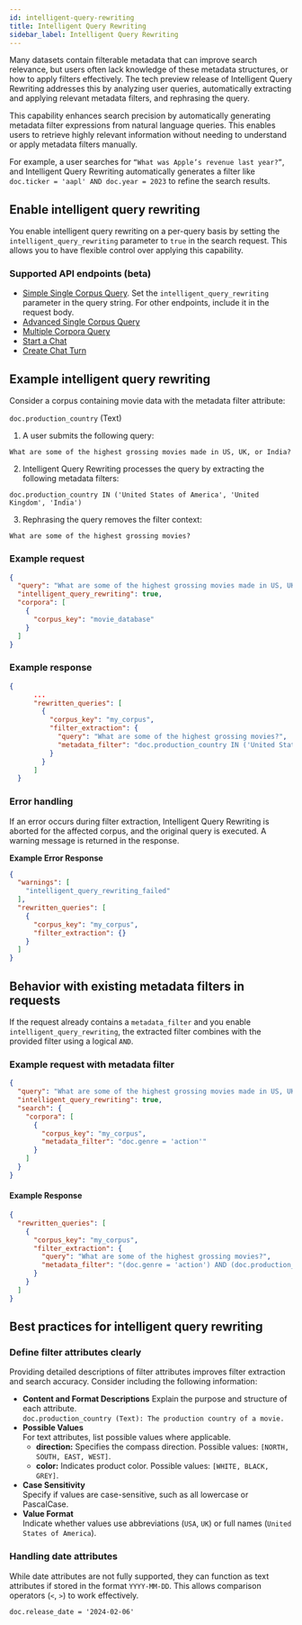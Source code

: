 ```yaml
---
id: intelligent-query-rewriting
title: Intelligent Query Rewriting
sidebar_label: Intelligent Query Rewriting
---
```



Many datasets contain filterable metadata that can improve search relevance, 
but users often lack knowledge of these metadata structures, or how to 
apply filters effectively. The tech preview release of Intelligent Query 
Rewriting addresses this by analyzing user queries, automatically extracting 
and applying relevant metadata filters, and rephrasing the query. 

This capability enhances search precision by automatically generating metadata 
filter expressions from natural language queries. This enables users to 
retrieve highly relevant information without needing to understand or apply 
metadata filters manually.

For example, a user searches for `“What was Apple’s revenue last year?”`, and Intelligent 
Query Rewriting automatically generates a filter like 
`doc.ticker = 'aapl' AND doc.year = 2023` to refine the search results. 


## Enable intelligent query rewriting

You enable intelligent query rewriting on a per-query basis by setting the 
`intelligent_query_rewriting` parameter to `true` in the search request. This 
allows you to have flexible control over applying this capability.

### Supported API endpoints (beta)

* [Simple Single Corpus Query](/docs/rest-api/search-corpus). Set the 
  `intelligent_query_rewriting` parameter in the query string. For other endpoints, 
  include it in the request body.
* [Advanced Single Corpus Query](/docs/rest-api/query-corpus)
* [Multiple Corpora Query](/docs/rest-api/query)
* [Start a Chat](/docs/rest-api/create-chat)
* [Create Chat Turn](/docs/rest-api/create-chat-turn)

## Example intelligent query rewriting

Consider a corpus containing movie data with the metadata filter attribute:

`doc.production_country` (Text)

1. A user submits the following query:

  `What are some of the highest grossing movies made in US, UK, or India?`

2. Intelligent Query Rewriting processes the query by extracting the following 
   metadata filters:

  `doc.production_country IN ('United States of America', 'United Kingdom', 'India')`

3. Rephrasing the query removes the filter context:

  `What are some of the highest grossing movies?`

### Example request
```json
{
  "query": "What are some of the highest grossing movies made in US, UK, or India?",
  "intelligent_query_rewriting": true,
  "corpora": [
    {
      "corpus_key": "movie_database"
    }
  ]
}  
```
### Example response

```json
{
	  ...
	  "rewritten_queries": [
	    {
	      "corpus_key": "my_corpus",
	      "filter_extraction": {
	        "query": "What are some of the highest grossing movies?",
	        "metadata_filter": "doc.production_country IN ('United States of America', 'United Kingdom', 'India')"
	      }
	    }
	  ]
  }
```

### Error handling

If an error occurs during filter extraction, Intelligent Query Rewriting is 
aborted for the affected corpus, and the original query is executed. A warning 
message is returned in the response.

**Example Error Response**

```json
{
  "warnings": [
    "intelligent_query_rewriting_failed"
  ],
  "rewritten_queries": [
    {
      "corpus_key": "my_corpus",
      "filter_extraction": {}
    }
  ]
}
```

## Behavior with existing metadata filters in requests

If the request already contains a `metadata_filter` and you enable 
`intelligent_query_rewriting`, the extracted filter combines with the provided 
filter using a logical `AND`.

### Example request with metadata filter

```json
{
  "query": "What are some of the highest grossing movies made in US, UK or India?",
  "intelligent_query_rewriting": true,
  "search": {
    "corpora": [
      {
        "corpus_key": "my_corpus",
        "metadata_filter": "doc.genre = 'action'"
      }
    ]
  }
}
```
#### Example Response

```json
{
  "rewritten_queries": [
    {
      "corpus_key": "my_corpus",
      "filter_extraction": {
        "query": "What are some of the highest grossing movies?",
        "metadata_filter": "(doc.genre = 'action') AND (doc.production_country IN ('United States of America', 'United Kingdom', 'India'))"
      }
    }
  ]
}
```

## Best practices for intelligent query rewriting

### Define filter attributes clearly

Providing detailed descriptions of filter attributes improves filter 
extraction and search accuracy. Consider including the following information:

* **Content and Format Descriptions**
      Explain the purpose and structure of each attribute.  
    `doc.production_country (Text): The production country of a movie.`
* **Possible Values**  
  For text attributes, list possible values where applicable.  
   * **direction:** Specifies the compass direction. Possible values: `[NORTH, SOUTH, EAST, WEST]`.
   * **color:** Indicates product color. Possible values: `[WHITE, BLACK, GREY]`.
* **Case Sensitivity**  
  Specify if values are case-sensitive, such as all lowercase or PascalCase.
* **Value Format**  
  Indicate whether values use abbreviations (`USA`, `UK`) or full names (`United States of America`).

### Handling date attributes

While date attributes are not fully supported, they can function as 
text attributes if stored in the format `YYYY-MM-DD`. This allows comparison 
operators (`<`, `>`) to work effectively.

`doc.release_date = '2024-02-06'`
